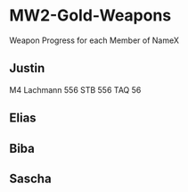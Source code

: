 # MW2-Gold-Weapons
Weapon Progress for each Member of NameX

## Justin
M4
Lachmann 556
STB 556
TAQ 56

## Elias


## Biba


## Sascha

